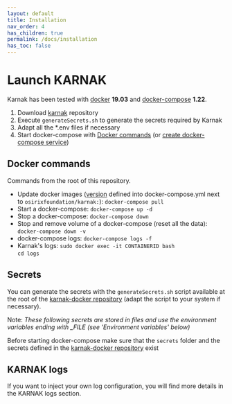 ```yaml
---
layout: default
title: Installation
nav_order: 4
has_children: true
permalink: /docs/installation
has_toc: false
---
```


# Launch KARNAK

Karnak has been tested with [docker](https://docs.docker.com/install/) **19.03** and [docker-compose](https://docs.docker.com/compose/install/) **1.22**.

1. Download [karnak](https://github.com/OsiriX-Foundation/karnak-docker) repository
2. Execute `generateSecrets.sh` to generate the secrets required by Karnak
3. Adapt all the *.env files if necessary
4. Start docker-compose with [Docker commands](#docker-commands) (or [create docker-compose service](installation/service)) 

## Docker commands

Commands from the root of this repository.

* Update docker images ([version](https://hub.docker.com/r/osirixfoundation/karnak/tags) defined into docker-compose.yml next to `osirixfoundation/karnak:`): `docker-compose pull`
* Start a docker-compose: `docker-compose up -d`
* Stop a docker-compose: `docker-compose down`
* Stop and remove volume of a docker-compose (reset all the data): `docker-compose down -v`
* docker-compose logs: `docker-compose logs -f`
* Karnak's logs: `sudo docker exec -it CONTAINERID bash`     
`cd logs`

## Secrets

You can generate the secrets with the `generateSecrets.sh` script available at the root of the [karnak-docker repository](https://github.com/OsiriX-Foundation/karnak-docker) (adapt the script to your system if necessary).

Note: *These following secrets are stored in files and use the environment variables ending with _FILE (see 'Environment variables' below)*

Before starting docker-compose make sure that the `secrets` folder and the secrets defined in the [karnak-docker repository](https://github.com/OsiriX-Foundation/karnak-docker#secrets) exist

## KARNAK logs

If you want to inject your own log configuration, you will find more details in the KARNAK logs section.